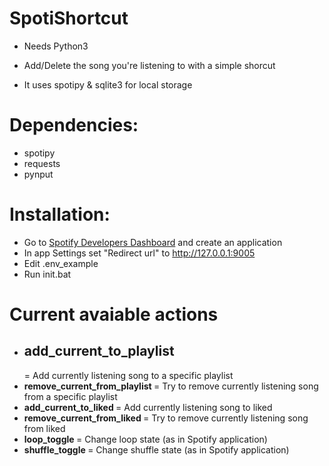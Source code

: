 # SpotiShortcut
- Needs Python3
- Add/Delete the song you're listening to with a simple shorcut


- It uses spotipy & sqlite3 for local storage

# Dependencies:
- spotipy
- requests
- pynput

# Installation:
* Go to [Spotify Developers Dashboard](https://developer.spotify.com/dashboard/) and create an application
* In app Settings set "Redirect url" to http://127.0.0.1:9005
* Edit .env_example
* Run init.bat

# Current avaiable actions
* <h2><b>add_current_to_playlist   </b> </h2>   = Add currently listening song to a specific playlist
* <b>remove_current_from_playlist </b> = Try to remove currently listening song from a specific playlist
* <b>add_current_to_liked         </b> = Add currently listening song to liked
* <b>remove_current_from_liked    </b> = Try to remove currently listening song from liked
* <b>loop_toggle                  </b> = Change loop state (as in Spotify application)
* <b>shuffle_toggle               </b> = Change shuffle state (as in Spotify application)

